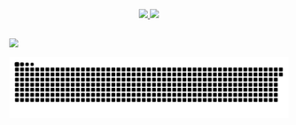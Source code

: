 <div align="center">
  <a href="https://github.com/AlvaroRumpel">
  <img height="180em" src="https://github-readme-stats.vercel.app/api?username=AlvaroRumpel&show_icons=true&theme=github_dark&include_all_commits=true&count_private=true"/>
  <img height="180em" src="https://github-readme-stats.vercel.app/api/top-langs/?username=AlvaroRumpel&layout=compact&langs_count=7&theme=github_dark"/>
</div>
  </br>
  </br>
   <a href="https://www.linkedin.com/in/alvaro-rumpel" target="_blank"><img src="https://img.shields.io/badge/-LinkedIn-%230077B5?style=for-the-badge&logo=linkedin&logoColor=white" target="_blank"></a>
  
  ![Snake animation](https://github.com/AlvaroRumpel/AlvaroRumpel/blob/output/github-contribution-grid-snake.svg)
